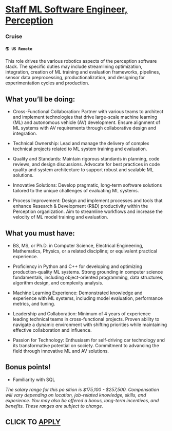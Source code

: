 # [Staff ML Software Engineer, Perception](https://www.remotewlb.com/apply/staff-ml-software-engineer-perception)  
### Cruise  
#### `🌎 US Remote`  

This role drives the various robotics aspects of the perception software stack. The specific duties may include streamlining optimization, integration, creation of ML training and evaluation frameworks, pipelines, sensor data preprocessing, productionalization, and designing for experimentation cycles and production.

## What you’ll be doing:

  * Cross-Functional Collaboration: Partner with various teams to architect and implement technologies that drive large-scale machine learning (ML) and autonomous vehicle (AV) development. Ensure alignment of ML systems with AV requirements through collaborative design and integration.

  * Technical Ownership: Lead and manage the delivery of complex technical projects related to ML system training and evaluation. 

  * Quality and Standards: Maintain rigorous standards in planning, code reviews, and design discussions. Advocate for best practices in code quality and system architecture to support robust and scalable ML solutions.

  * Innovative Solutions: Develop pragmatic, long-term software solutions tailored to the unique challenges of evaluating ML systems. 

  * Process Improvement: Design and implement processes and tools that enhance Research & Development (R&D) productivity within the Perception organization. Aim to streamline workflows and increase the velocity of ML model training and evaluation.

## What you must have:

  * BS, MS, or Ph.D. in Computer Science, Electrical Engineering, Mathematics, Physics, or a related discipline; or equivalent practical experience.

  * Proficiency in Python and C++ for developing and optimizing production-quality ML systems. Strong grounding in computer science fundamentals, including object-oriented programming, data structures, algorithm design, and complexity analysis.

  * Machine Learning Experience: Demonstrated knowledge and experience with ML systems, including model evaluation, performance metrics, and tuning.

  * Leadership and Collaboration: Minimum of 4 years of experience leading technical teams in cross-functional projects. Proven ability to navigate a dynamic environment with shifting priorities while maintaining effective collaboration and influence.

  * Passion for Technology: Enthusiasm for self-driving car technology and its transformative potential on society. Commitment to advancing the field through innovative ML and AV solutions.

## Bonus points!

  * Familiarity with SQL

_The salary range for this po_ _sition is $175,100 - $257,500. Compensation will vary depending on location, job-related knowledge, skills, and experience. You may_ _also be offered a bonus, long-term incentives, and benefits. These ranges are subject to change._

  
## CLICK TO [APPLY](https://www.remotewlb.com/apply/staff-ml-software-engineer-perception)

